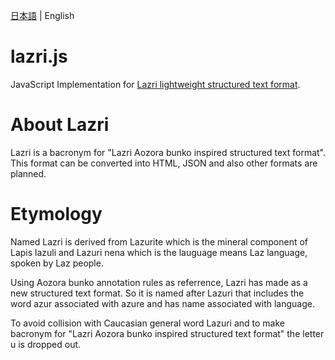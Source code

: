 [日本語](/) | English

# lazri.js
JavaScript Implementation for [Lazri lightweight structured text format](https://github.com/aoitaku/lazri).

# About Lazri
Lazri is a bacronym for "Lazri Aozora bunko inspired structured text format". This format can be converted into HTML, JSON and also other formats are planned.

# Etymology
Named Lazri is derived from Lazurite which is the mineral component of Lapis lazuli and Lazuri nena which is the lauguage means Laz language, spoken by Laz people.

Using Aozora bunko annotation rules as referrence, Lazri has made as a new structured text format. So it is named after Lazuri that includes the word azur associated with azure and has name associated with language.

To avoid collision with Caucasian general word Lazuri and to make bacronym for "Lazri Aozora bunko inspired structured text format" the letter u is dropped out.
